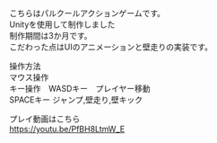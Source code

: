 こちらはパルクールアクションゲームです。  
Unityを使用して制作しました  
制作期間は3か月です。  
こだわった点はUIのアニメーションと壁走りの実装です。  
  
操作方法  
マウス操作  
キー操作　WASDキー　プレイヤー移動  
          SPACEキー ジャンプ,壁走り,壁キック  
            
プレイ動画はこちら  
https://youtu.be/PfBH8LtmW_E
